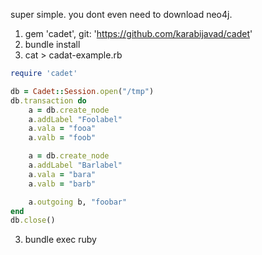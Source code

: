 super simple. you dont even need to download neo4j.

1. gem 'cadet', git: 'https://github.com/karabijavad/cadet'
2. bundle install
3. cat > cadat-example.rb

```ruby
require 'cadet'

db = Cadet::Session.open("/tmp")
db.transaction do
    a = db.create_node
    a.addLabel "Foolabel"
    a.vala = "fooa"
    a.valb = "foob"

    a = db.create_node
    a.addLabel "Barlabel"
    a.vala = "bara"
    a.valb = "barb"

    a.outgoing b, "foobar"
end
db.close()
```
3) bundle exec ruby
